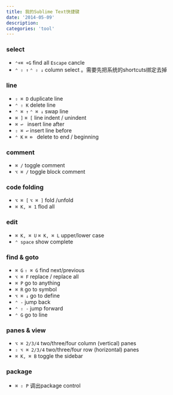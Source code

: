 ```yaml
---
title: 我的Sublime Text快捷键
date: '2014-05-09'
description:
categories: 'tool'
---
```


### select 

* `⌃+⌘ +G` find all `Escape` cancle
* `⌃ ⇧ ↑` `⌃ ⇧ ↓` column select 。需要先把系统的shortcuts绑定去掉

### line

* `⇧ ⌘ D` duplicate line
* `⌃ ⇧ K` delete line
* `⌃ ⌘ ↑`  `⌃ ⌘ ↓` swap line
* `⌘ ]` `⌘ [` line indent / unindent
* `⌘ ↩ ` insert line after
* `⇧ ⌘ ↩` insert line before
* `⌃ K`  `⌘ ⌦ ` delete to end / beginning

### comment

* `⌘ /` toggle comment
* `⌥ ⌘ /` toggle block comment

### code folding

* `⌥ ⌘ [` `⌥ ⌘ ]` fold /unfold
* `⌘ K, ⌘ 1` flod all

### edit

* `⌘ K, ⌘ U` `⌘ K, ⌘ L` upper/lower case
* `⌃ space` show complete

### find & goto

* `⌘ G` `⇧ ⌘ G` find next/previous
* `⌥ ⌘ F` replace / replace all
* `⌘ P` go to anything
* `⌘ R` go to symbol
* `⌥ ⌘ ↓` go to define
* `⌃ -` jump back
* `⌃ ⇧ -` jump forward
* `⌃ G` go to line

### panes & view

* `⌥ ⌘ 2/3/4` two/three/four column (vertical) panes
* `⇧ ⌥ ⌘ 2/3/4` two/three/four row (horizontal) panes 
* `⌘ K, ⌘ B` toggle the sidebar

### package

* `⌘ ⇧ P` 调出package control

